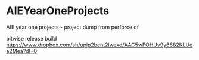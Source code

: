 # AIEYearOneProjects
AIE year one projects - project dump from perforce of


bitwise release build
https://www.dropbox.com/sh/upip2bcnt2lwexd/AAC5wFOHUv9y6682KLUea2Mea?dl=0
